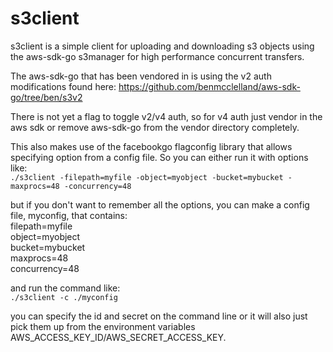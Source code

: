 # s3client

s3client is a simple client for uploading and downloading s3 objects using the aws-sdk-go s3manager for high performance concurrent transfers.

The aws-sdk-go that has been vendored in is using the v2 auth modifications found here:
https://github.com/benmcclelland/aws-sdk-go/tree/ben/s3v2

There is not yet a flag to toggle v2/v4 auth, so for v4 auth just vendor in the aws sdk or remove aws-sdk-go from the vendor directory completely.

This also makes use of the facebookgo flagconfig library that allows specifying option from a config file.  So you can either run it with options like:  
`./s3client -filepath=myfile -object=myobject -bucket=mybucket -maxprocs=48 -concurrency=48`

but if you don't want to remember all the options, you can make a config file, myconfig,  that contains:  
filepath=myfile  
object=myobject  
bucket=mybucket  
maxprocs=48  
concurrency=48  

and run the command like:  
`./s3client -c ./myconfig`

you can specify the id and secret on the command line or it will also just pick them up from the environment variables AWS_ACCESS_KEY_ID/AWS_SECRET_ACCESS_KEY.
